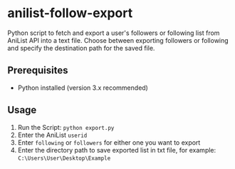 # anilist-follow-export
Python script to fetch and export a user's followers or following list from AniList API into a text file. 
Choose between exporting followers or following and specify the destination path for the saved file.

## Prerequisites
- Python installed (version 3.x recommended)

## Usage
1. Run the Script:
`python export.py`
2. Enter the AniList `userid`
3. Enter `following` or `followers` for either one you want to export
4. Enter the directory path to save exported list in txt file,
for example:
`C:\Users\User\Desktop\Example`
